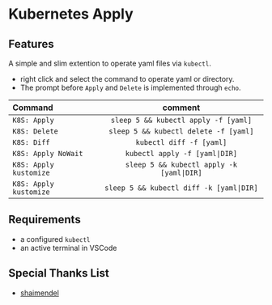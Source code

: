 # Kubernetes Apply

## Features

A simple and slim extention to operate yaml files via `kubectl`.
- right click and select the command to operate yaml or directory. 
- The prompt before `Apply` and `Delete` is implemented through `echo`. 

| Command | comment |
| :--- | :---: |
| `K8S: Apply` | `sleep 5 && kubectl apply -f [yaml]` |
| `K8S: Delete` | `sleep 5 && kubectl delete -f [yaml]` |
| `K8S: Diff` | `kubectl diff -f [yaml]` |
| `K8S: Apply NoWait` | `kubectl apply -f [yaml\|DIR]` |
| `K8S: Apply kustomize` | `sleep 5 && kubectl apply -k [yaml\|DIR]` |
| `K8S: Apply kustomize` | `sleep 5 && kubectl diff -k [yaml\|DIR]` |

## Requirements

- a configured `kubectl`
- an active terminal in VSCode

## Special Thanks List
- [shaimendel](https://github.com/shaimendel/vscode-plugin-cicd-github-actions)
